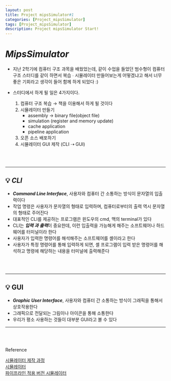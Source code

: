 ```yaml
---
layout: post
title: Project mipsSimulator#1
categories: [Project_mipsSimulator]
tags: [Project_mipsSimulator]
description: Project mipsSimulator Start!
---
```


# ***MipsSimulator***

- 지난 2학기에 컴퓨터 구조 과목을 배웠었는데, 같이 수업을 들었던 범수형이 컴퓨터 구조 스터디를 같이 하면서 복습 ∙ 시뮬레이터 만들어보는게 어떻겠냐고 해서 너무 좋은 기회라고 생각이 들어 함께 하게 되었다 :)

- 스터디에서 하게 될 일은 4가지이다.
  1. 컴퓨터 구조 복습 → 책을 이용해서 하게 될 것이다
  2. 시뮬레이터 만들기
       - assembly → binary file(object file)
       - simulation (register and memory update)
       - cache application
       - pipeline application 
  3. 오픈 소스 배포하기
  4. 시뮬레이터 GUI 제작 (CLI ⇢ GUI)

<br><br/>

***

## 💡 ***CLI***

- ***Command Line Interface***, 사용자와 컴퓨터 간 소통하는 방식이 문자열의 입출력이다
- 작업 명령은 사용자가 문자열의 형태로 입력하며, 컴퓨터로부터의 출력 역시 문자열의 형태로 주어진다
- 대표적인 CLI를 제공하는 프로그램은 윈도우의 cmd, 맥의 terminal가 있다
- CLI는 ***입력 과 출력***이 중요한데, 이런 입출력을 가능해게 해주는 소프트웨어나 하드웨어를 터미널이라 한다
- 사용자가 입력한 명령어를 해석해주는 소프트웨어를 셸이라고 한다
- 사용자가 특정 명령어를 통해 입력하게 되면, 셸 프로그램이 입력 받은 명령어를 해석하고 명령에 해당하는 내용을 터미널에 출력해준다

<br><br/>

***

## 💡 GUI

- ***Graphic User Interface***, 사용자와 컴퓨터 간 소통하는 방식이 그래픽을 통해서 상호작용한다
- 그래픽으로 전달되는 그림이나 아이콘을 통해 소통한다
- 우리가 평소 사용하는 것들이 대부분 GUI라고 볼 수 있다

***

<br><br/>

Reference

[시뮬레이터 제작 과정](https://yongj.in/development/mips-simulator/)    
[시뮬레이터](https://mips.surge.sh/)    
[파이프라인 적용 버전 시뮬레이터](https://github.com/KanegaeGabriel/mips-pipeline-simulator/blob/master/example_output.txt)


